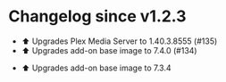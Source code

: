 # Changelog since v1.2.3
- ⬆️ Upgrades Plex Media Server to 1.40.3.8555 (#135) 
- ⬆️ Upgrades add-on base image to 7.4.0 (#134)

* ⬆️ Upgrades add-on base image to 7.3.4 
